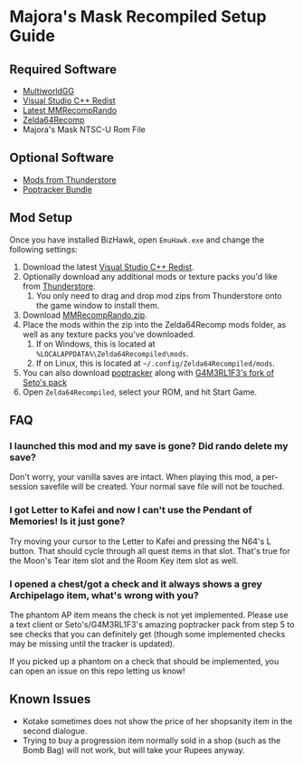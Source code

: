 # Majora's Mask Recompiled Setup Guide

## Required Software

- [MultiworldGG](https://github.com/MultiworldGG/MultiworldGG/releases)
- [Visual Studio C++ Redist](https://learn.microsoft.com/en-us/cpp/windows/latest-supported-vc-redist?view=msvc-170#latest-microsoft-visual-c-redistributable-version)
- [Latest MMRecompRando](https://github.com/RecompRando/MMRecompRando/releases/latest)
- [Zelda64Recomp](https://github.com/Zelda64Recomp/Zelda64Recomp/releases)
- Majora's Mask NTSC-U Rom File

## Optional Software

- [Mods from Thunderstore](https://thunderstore.io/c/zelda-64-recompiled/)
- [Poptracker Bundle](https://github.com/G4M3RL1F3/Majoras-Mask-AP-PopTracker-Pack/releases/latest)

## Mod Setup

Once you have installed BizHawk, open `EmuHawk.exe` and change the following settings:

1. Download the latest [Visual Studio C++ Redist](https://learn.microsoft.com/en-us/cpp/windows/latest-supported-vc-redist?view=msvc-170#latest-microsoft-visual-c-redistributable-version).
2. Optionally download any additional mods or texture packs you'd like from [Thunderstore](https://thunderstore.io/c/zelda-64-recompiled/).
    1. You only need to drag and drop mod zips from Thunderstore onto the game window to install them.
3. Download [MMRecompRando.zip](https://github.com/RecompRando/MMRecompRando/releases/latest).
4. Place the mods within the zip into the Zelda64Recomp mods folder, as well as any texture packs you've downloaded.
    1. If on Windows, this is located at `%LOCALAPPDATA%\Zelda64Recompiled\mods`.
    2. If on Linux, this is located at `~/.config/Zelda64Recompiled/mods`.
5. You can also download [poptracker](https://github.com/black-sliver/PopTracker/releases/latest) along with [G4M3RL1F3's fork of Seto's pack](https://github.com/G4M3RL1F3/Majoras-Mask-AP-PopTracker-Pack/releases/latest)
6. Open `Zelda64Recompiled`, select your ROM, and hit Start Game.

## FAQ

### I launched this mod and my save is gone? Did rando delete my save?

Don't worry, your vanilla saves are intact. When playing this mod, a per-session savefile will be created. Your normal save file will not be touched.

### I got Letter to Kafei and now I can't use the Pendant of Memories! Is it just gone?

Try moving your cursor to the Letter to Kafei and pressing the N64's L button. That should cycle through all quest items in that slot. That's true for the Moon's Tear item slot and the Room Key item slot as well.

### I opened a chest/got a check and it always shows a grey Archipelago item, what's wrong with you?

The phantom AP item means the check is not yet implemented. Please use a text client or Seto's/G4M3RL1F3's amazing poptracker pack from step 5 to see checks that you can definitely get (though some implemented checks may be missing until the tracker is updated).

If you picked up a phantom on a check that should be implemented, you can open an issue on this repo letting us know!

## Known Issues

- Kotake sometimes does not show the price of her shopsanity item in the second dialogue.
- Trying to buy a progression item normally sold in a shop (such as the Bomb Bag) will not work, but will take your Rupees anyway.
